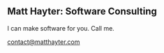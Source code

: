 Matt Hayter: Software Consulting
--------------------------------

I can make software for you. Call me.

contact@matthayter.com
